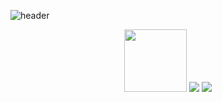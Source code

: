 ![header](https://capsule-render.vercel.app/api?type=waving&color=gradient&height=160&section=header&fontAlign=75&fontAlignY=30&fontSize=40&fontColor=000000?height=300&text=Hi!%20%I'm%20%Haemin!)

<body>
  <div align="center">
    <img width=100 src = "https://user-images.githubusercontent.com/121204952/221412355-601d580f-056f-45cc-ba5d-e765485f3202.gif">
   <img src="https://img.shields.io/badge/Ruby-CC342D?logo=Ruby">
    <img src="https://img.shields.io/badge/CSS3-#1572B6?logo=CSS3">
    
  </div>
</body>
